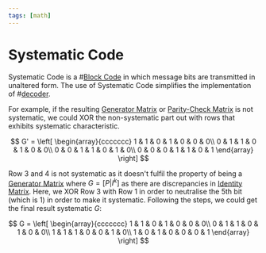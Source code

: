```yaml
---
tags: [math]
---
```


# Systematic Code

Systematic Code is a #[Block Code](202210290914.md) in which message bits are
transmitted in unaltered form. The use of Systematic Code simplifies the
implementation of #[decoder](202209291041.md).

For example, if the resulting [Generator Matrix](202211050947.md) or
[Parity-Check Matrix](202212201918.md) is not systematic, we could XOR the
non-systematic part out with rows that exhibits systematic characteristic.

$$
G' = \left[ \begin{array}{ccccccc}
1 & 1 & 0 & 1 & 0 & 0 & 0\\
0 & 1 & 1 & 0 & 1 & 0 & 0\\
0 & 0 & 1 & 1 & 0 & 1 & 0\\
0 & 0 & 0 & 1 & 1 & 0 & 1
\end{array} \right]
$$

Row 3 and 4 is not systematic as it doesn't fulfil the property of being a
[Generator Matrix](202211050947.md) where $G = [P|I^k]$ as there are
discrepancies in [Identity Matrix](202211041921.md). Here, we XOR Row 3 with Row
1 in order to neutralise the 5th bit (which is 1) in order to make it
systematic. Following the steps, we could get the final result systematic $G$:

$$
G = \left[ \begin{array}{ccccccc}
1 & 1 & 0 & 1 & 0 & 0 & 0\\
0 & 1 & 1 & 0 & 1 & 0 & 0\\
1 & 1 & 1 & 0 & 0 & 1 & 0\\
1 & 0 & 1 & 0 & 0 & 0 & 1
\end{array} \right]
$$
